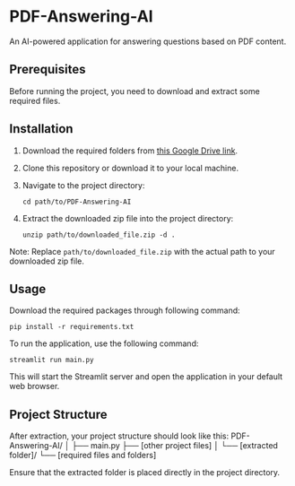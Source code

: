 # PDF-Answering-AI

An AI-powered application for answering questions based on PDF content.

## Prerequisites

Before running the project, you need to download and extract some required files.

## Installation

1. Download the required folders from [this Google Drive link](https://drive.google.com/file/d/1s0yEyZ9sQjTNsPQdta5_dE1fNABiV-xh/view?usp=sharing).

2. Clone this repository or download it to your local machine.

3. Navigate to the project directory:
   ```
   cd path/to/PDF-Answering-AI
   ```


4. Extract the downloaded zip file into the project directory:
   ```
   unzip path/to/downloaded_file.zip -d .
   ```
Note: Replace `path/to/downloaded_file.zip` with the actual path to your downloaded zip file.

## Usage
Download the required packages through following command:
```
pip install -r requirements.txt
```

To run the application, use the following command: 
```
streamlit run main.py
```


This will start the Streamlit server and open the application in your default web browser.

## Project Structure

After extraction, your project structure should look like this:
PDF-Answering-AI/
│
├── main.py
├── [other project files]
│
└── [extracted folder]/
└── [required files and folders]

Ensure that the extracted folder is placed directly in the project directory.

  
